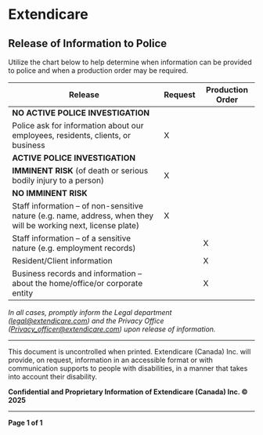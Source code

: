 # Extendicare
## Release of Information to Police

Utilize the chart below to help determine when information can be provided to police and when a production order may be required.

| **Release** | **Request** | **Production Order** |
|-------------|-------------|----------------------|
| **NO ACTIVE POLICE INVESTIGATION** | | |
| Police ask for information about our employees, residents, clients, or business | X | |
| **ACTIVE POLICE INVESTIGATION** | | |
| **IMMINENT RISK** (of death or serious bodily injury to a person) | X | |
| **NO IMMINENT RISK** | | |
| Staff information – of non-sensitive nature (e.g. name, address, when they will be working next, license plate) | X | |
| Staff information – of a sensitive nature (e.g. employment records) | | X |
| Resident/Client information | | X |
| Business records and information – about the home/office/or corporate entity | | X |

*In all cases, promptly inform the Legal department (legal@extendicare.com) and the Privacy Office (Privacy_officer@extendicare.com) upon release of information.*

----

This document is uncontrolled when printed. Extendicare (Canada) Inc. will provide, on request, information in an accessible format or with communication supports to people with disabilities, in a manner that takes into account their disability.

**Confidential and Proprietary Information of Extendicare (Canada) Inc. © 2025**

----

**Page 1 of 1**